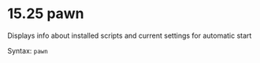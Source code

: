 # 15.25 pawn 

Displays info about installed scripts and current settings for automatic start 

Syntax: `pawn`

